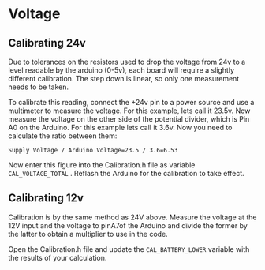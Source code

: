 # Voltage

## Calibrating 24v

Due to tolerances on the resistors used to drop the voltage from 24v to a level readable by the arduino \(0-5v\), each board will require a slightly different calibration. The step down is linear, so only one measurement needs to be taken.

To calibrate this reading, connect the +24v pin to a power source and use a multimeter to measure the voltage. For this example, lets call it 23.5v. Now measure the voltage on the other side of the potential divider, which is Pin A0 on the Arduino. For this example lets call it 3.6v. Now you need to calculate the ratio between them:

`Supply Voltage / Arduino Voltage=23.5 / 3.6=6.53`

Now enter this figure into the Calibration.h file as variable `CAL_VOLTAGE_TOTAL` . Reflash the Arduino for the calibration to take effect.

## Calibrating 12v

Calibration is by the same method as 24V above. Measure the voltage at the 12V input and the voltage to pinA7of the Arduino and divide the former by the latter to obtain a multiplier to use in the code.

Open the Calibration.h file and update the `CAL_BATTERY_LOWER` variable with the results of your calculation.

